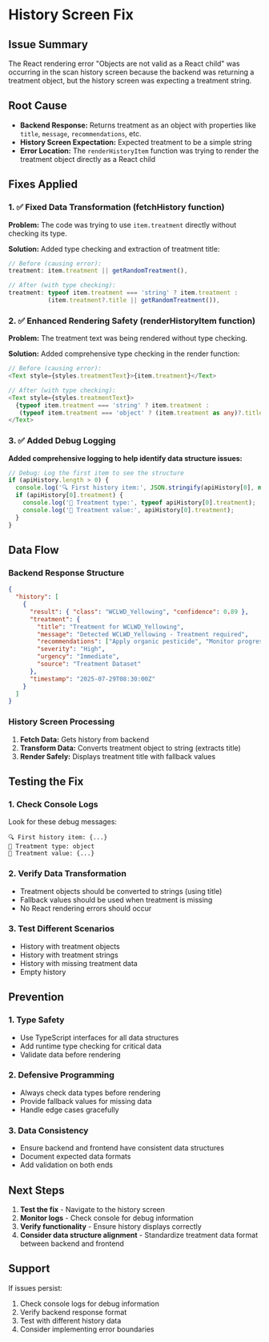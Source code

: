 # History Screen Fix

## Issue Summary
The React rendering error "Objects are not valid as a React child" was occurring in the scan history screen because the backend was returning a treatment object, but the history screen was expecting a treatment string.

## Root Cause
- **Backend Response:** Returns treatment as an object with properties like `title`, `message`, `recommendations`, etc.
- **History Screen Expectation:** Expected treatment to be a simple string
- **Error Location:** The `renderHistoryItem` function was trying to render the treatment object directly as a React child

## Fixes Applied

### 1. ✅ Fixed Data Transformation (fetchHistory function)
**Problem:** The code was trying to use `item.treatment` directly without checking its type.

**Solution:** Added type checking and extraction of treatment title:
```typescript
// Before (causing error):
treatment: item.treatment || getRandomTreatment(),

// After (with type checking):
treatment: typeof item.treatment === 'string' ? item.treatment : 
           (item.treatment?.title || getRandomTreatment()),
```

### 2. ✅ Enhanced Rendering Safety (renderHistoryItem function)
**Problem:** The treatment text was being rendered without type checking.

**Solution:** Added comprehensive type checking in the render function:
```typescript
// Before (causing error):
<Text style={styles.treatmentText}>{item.treatment}</Text>

// After (with type checking):
<Text style={styles.treatmentText}>
  {typeof item.treatment === 'string' ? item.treatment : 
   (typeof item.treatment === 'object' ? (item.treatment as any)?.title || 'Treatment Applied' : 'Treatment Applied')}
</Text>
```

### 3. ✅ Added Debug Logging
**Added comprehensive logging to help identify data structure issues:**
```typescript
// Debug: Log the first item to see the structure
if (apiHistory.length > 0) {
  console.log('🔍 First history item:', JSON.stringify(apiHistory[0], null, 2));
  if (apiHistory[0].treatment) {
    console.log('💊 Treatment type:', typeof apiHistory[0].treatment);
    console.log('💊 Treatment value:', apiHistory[0].treatment);
  }
}
```

## Data Flow

### Backend Response Structure
```json
{
  "history": [
    {
      "result": { "class": "WCLWD_Yellowing", "confidence": 0.89 },
      "treatment": {
        "title": "Treatment for WCLWD_Yellowing",
        "message": "Detected WCLWD_Yellowing - Treatment required",
        "recommendations": ["Apply organic pesticide", "Monitor progress"],
        "severity": "High",
        "urgency": "Immediate",
        "source": "Treatment Dataset"
      },
      "timestamp": "2025-07-29T08:30:00Z"
    }
  ]
}
```

### History Screen Processing
1. **Fetch Data:** Gets history from backend
2. **Transform Data:** Converts treatment object to string (extracts title)
3. **Render Safely:** Displays treatment title with fallback values

## Testing the Fix

### 1. Check Console Logs
Look for these debug messages:
```
🔍 First history item: {...}
💊 Treatment type: object
💊 Treatment value: {...}
```

### 2. Verify Data Transformation
- Treatment objects should be converted to strings (using title)
- Fallback values should be used when treatment is missing
- No React rendering errors should occur

### 3. Test Different Scenarios
- History with treatment objects
- History with treatment strings
- History with missing treatment data
- Empty history

## Prevention

### 1. Type Safety
- Use TypeScript interfaces for all data structures
- Add runtime type checking for critical data
- Validate data before rendering

### 2. Defensive Programming
- Always check data types before rendering
- Provide fallback values for missing data
- Handle edge cases gracefully

### 3. Data Consistency
- Ensure backend and frontend have consistent data structures
- Document expected data formats
- Add validation on both ends

## Next Steps

1. **Test the fix** - Navigate to the history screen
2. **Monitor logs** - Check console for debug information
3. **Verify functionality** - Ensure history displays correctly
4. **Consider data structure alignment** - Standardize treatment data format between backend and frontend

## Support

If issues persist:
1. Check console logs for debug information
2. Verify backend response format
3. Test with different history data
4. Consider implementing error boundaries 